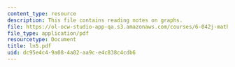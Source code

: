 ```yaml
---
content_type: resource
description: This file contains reading notes on graphs.
file: https://ol-ocw-studio-app-qa.s3.amazonaws.com/courses/6-042j-mathematics-for-computer-science-fall-2005/dc95e4c49a084a02aa9ce4c838c4cdb6_ln5.pdf
file_type: application/pdf
resourcetype: Document
title: ln5.pdf
uid: dc95e4c4-9a08-4a02-aa9c-e4c838c4cdb6
---
```

